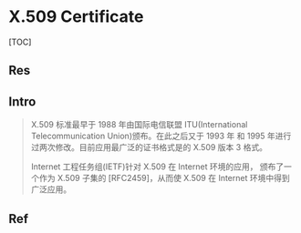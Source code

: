 # X.509 Certificate

[TOC]



## Res


## Intro
> X.509 标准最早于 1988 年由国际电信联盟 ITU(International Telecommunication Union)颁布。在此之后又于 1993 年 和 1995 年进行过两次修改。目前应用最广泛的证书格式是的 X.509 版本 3 格式。
> 
> Internet 工程任务组(IETF)针对 X.509 在 Internet 环境的应用， 颁布了一个作为 X.509 子集的 [RFC2459]，从而使 X.509 在 Internet 环境中得到广泛应用。



## Ref
[X.509 | Wikipedia]: https://en.wikipedia.org/wiki/X.509

